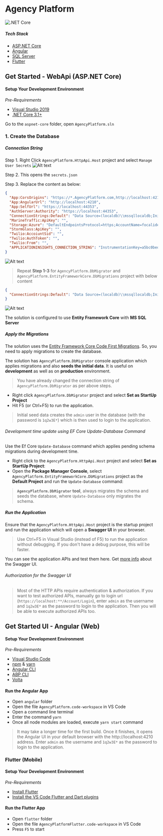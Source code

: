 # Agency Platform
![.NET Core](https://github.com/Ingenium-Marine-Solutions/agency-platform/workflows/.NET%20Core/badge.svg?branch=main)

##### Tech Stack
- [ASP.NET Core](https://dotnet.microsoft.com/learn/aspnet/what-is-aspnet-core)
- [Angular](https://angular.io)
- [SQL Server](https://www.microsoft.com/en-us/sql-server/sql-server-downloads)
- [Flutter](https://flutter.dev/docs/development/tools/vs-code)

## Get Started - WebApi (ASP.NET Core)
#### Setup Your Development Environment
_Pre-Requirements_
* [Visual Studio 2019](https://visualstudio.microsoft.com/vs/)
* [.NET Core 3.1+](https://www.microsoft.com/net/download/dotnet-core/)

Go to the `aspnet-core` folder, open `AgencyPlatform.sln`

### 1. Create the Database

##### Connection String

Step 1. Right Click `AgencyPlatform.HttpApi.Host` project and select `Manage User Secrets`
![Alt text](docs/images/screenshot-user-secrets-001.png?raw=true "Manage User Secrets")

Step 2. This opens the `secrets.json`

Step 3. Replace the content as below:
````json
{
  "App:CorsOrigins": "https://*.AgencyPlatform.com,http://localhost:4210,https://localhost:44307,http://localhost:54321",
  "App:AngularUrl": "http://localhost:4210",
  "App:SelfUrl": "https://localhost:44353",
  "AuthServer:Authority": "https://localhost:44353",
  "ConnectionStrings:Default": "Data Source=(localdb)\\mssqllocaldb;Initial Catalog=focali-db;Integrated Security=True;MultipleActiveResultSets=True",
  "MarineTraffic:ApiKey": "",
  "Storage:Azure": "DefaultEndpointsProtocol=https;AccountName=focalidev;AccountKey=PDOk3tmy9XvNEW55NdVXDt8YINp/S4ehYQ+4NHfZj5VDu710PxRtpspdSTcm+gvwB1qNTPWP3l3yxQpQ3bIcgA==;EndpointSuffix=core.windows.net",
  "StormGlass:ApiKey": "",
  "Twilio:AccoiuntSid": "",
  "Twilio:AuthToken": "",
  "Twilio:From": "",
  "APPLICATIONINSIGHTS_CONNECTION_STRING": "InstrumentationKey=a5bc0bed-6d2f-4c0f-9211-033685b157fe;IngestionEndpoint=https://centralindia-0.in.applicationinsights.azure.com/"
}
````
![Alt text](docs/images/screenshot-user-secrets-003.png?raw=true "Manage User Secrets")

> Repeat **Step 1-3** for `AgencyPlatform.DbMigrator` and `AgencyPlatform.EntityFrameworkCore.DbMigrations` project with below content
````json
{
  "ConnectionStrings:Default": "Data Source=(localdb)\\mssqllocaldb;Initial Catalog=focali-db;Integrated Security=True;MultipleActiveResultSets=True"
}
````
![Alt text](docs/images/screenshot-user-secrets-002.png?raw=true "Manage User Secrets")

The solution is configured to use **Entity Framework Core** with **MS SQL Server**

##### Apply the Migrations

The solution uses the [Entity Framework Core Code First Migrations](https://docs.microsoft.com/en-us/ef/core/managing-schemas/migrations/?tabs=dotnet-core-cli). So, you need to apply migrations to create the database.

The solution has `AgencyPlatform.DbMigrator` console application which applies migrations and also **seeds the initial data**. It is useful on **development** as well as on **production** environment.

> You have already changed the connection string of `AgencyPlatform.DbMigrator` as per above steps. 

- Right click `AgencyPlatform.DbMigrator` project and select **Set as StartUp Project**
- Hit F5 (or Ctrl+F5) to run the application.

> Initial seed data creates the `admin` user in the database (with the password is `1q2w3E*`) which is then used to login to the application.

###### Development time update using EF Core Update-Database Command

Use the Ef Core `Update-Database` command which applies pending schema migrations during development time.

- Right click to the `AgencyPlatform.HttpApi.Host` project and select **Set as StartUp Project**: 
- Open the **Package Manager Console**, select `AgencyPlatform.EntityFrameworkCore.DbMigrations` project as the **Default Project** and run the `Update-Database` command:

> **`AgencyPlatform.DbMigrator` tool**, always migrates the schema and seeds the database, where `Update-Database` only migrates the schema.

##### Run the Application
Ensure that the `AgencyPlatform.HttpApi.Host` project is the startup project and run the application which will open a **Swagger UI** in your browser.

> Use Ctrl+F5 in Visual Studio (instead of F5) to run the application without debugging. If you don't have a debug purpose, this will be faster.

You can see the application APIs and test them here. Get [more info](https://swagger.io/tools/swagger-ui/) about the Swagger UI.

###### Authorization for the Swagger UI
> Most of the HTTP APIs require authentication & authorization. If you want to test authorized APIs, manually go to login url (`https://localhost:**/Account/Login`), enter `admin` as the username and `1q2w3E*` as the password to login to the application. Then you will be able to execute authorized APIs too.


## Get Started UI - Angular (Web)

#### Setup Your Development Environment
_Pre-Requirements_
* [Visual Studio Code](https://code.visualstudio.com/)
* [npm](https://nodejs.org/en/) & [yarn](https://yarnpkg.com/getting-started/install/)
* [Angular CLI](https://cli.angular.io/)
* [ABP CLI](https://docs.abp.io/en/abp/3.3/CLI)
* [Volta](https://docs.volta.sh/guide/getting-started)

#### Run the Angular App
- Open `angular` folder
- Open the file `AgencyPlatform.code-workspace` in VS Code
- Open a command line terminal
- Enter the command `yarn`
- Once all node modules are loaded, execute `yarn start` command

> It may take a longer time for the first build. Once it finishes, it opens the Angular UI in your default browser with the http://localhost:4210 address.
> Enter `admin` as the username and `1q2w3E*` as the password to login to the application.

### Flutter (Mobile)

#### Setup Your Development Environment
_Pre-Requirements_
- [Install Flutter](https://docs.flutter.dev/get-started/install)
- [Install the VS Code Flutter and Dart plugins](https://flutter.dev/docs/get-started/editor?tab=vscode)

#### Run the Flutter App
- Open `flutter` folder
- Open the file `AgencyPlatformFlutter.code-workspace` in VS Code
- Press `F5` to start
